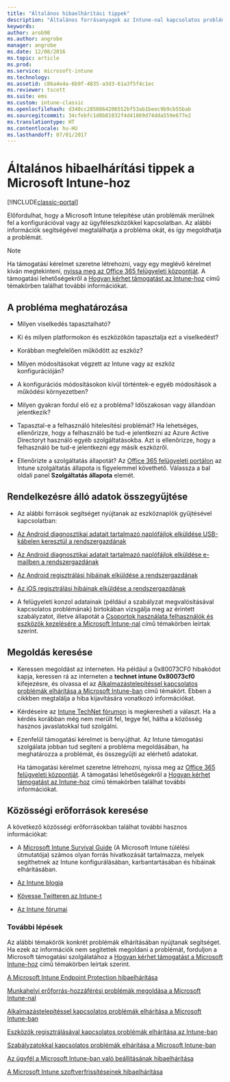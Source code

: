 ```yaml
---
title: "Általános hibaelhárítási tippek"
description: "Általános forrásanyagok az Intune-nal kapcsolatos problémák megoldásához."
keywords: 
author: arob98
ms.author: angrobe
manager: angrobe
ms.date: 12/08/2016
ms.topic: article
ms.prod: 
ms.service: microsoft-intune
ms.technology: 
ms.assetid: c86a4e4a-6b9f-4835-a3d3-61a3f5f4c1ec
ms.reviewer: tscott
ms.suite: ems
ms.custom: intune-classic
ms.openlocfilehash: d348cc2850864206552bf53ab1beec9b9cb55bab
ms.sourcegitcommit: 34cfebfc1d8b81032f4d41869d74dda559e677e2
ms.translationtype: HT
ms.contentlocale: hu-HU
ms.lasthandoff: 07/01/2017
---
```

# <a name="general-troubleshooting-tips-for-microsoft-intune"></a>Általános hibaelhárítási tippek a Microsoft Intune-hoz

[!INCLUDE[classic-portal](../includes/classic-portal.md)]

Előfordulhat, hogy a Microsoft Intune telepítése után problémák merülnek fel a konfigurációval vagy az ügyféleszközökkel kapcsolatban. Az alábbi információk segítségével megtalálhatja a probléma okát, és így megoldhatja a problémát.

> [!NOTE]
> Ha támogatási kérelmet szeretne létrehozni, vagy egy meglévő kérelmet kíván megtekinteni, [nyissa meg az Office 365 felügyeleti központját](https://portal.office.com/admin/default.aspx). A támogatási lehetőségekről a [Hogyan kérhet támogatást az Intune-hoz](how-to-get-support-for-microsoft-intune.md) című témakörben találhat további információkat.

## <a name="define-the-problem"></a>A probléma meghatározása

-   Milyen viselkedés tapasztalható?

-   Ki és milyen platformokon és eszközökön tapasztalja ezt a viselkedést?

-   Korábban megfelelően működött az eszköz?

-   Milyen módosításokat végzett az Intune vagy az eszköz konfigurációján?

-   A konfigurációs módosításokon kívül történtek-e egyéb módosítások a működési környezetben?

-   Milyen gyakran fordul elő ez a probléma? Időszakosan vagy állandóan jelentkezik?

-   Tapasztal-e a felhasználó hitelesítési problémát? Ha lehetséges, ellenőrizze, hogy a felhasználó be tud-e jelentkezni az Azure Active Directoryt használó egyéb szolgáltatásokba. Azt is ellenőrizze, hogy a felhasználó be tud-e jelentkezni egy másik eszközről.

-   Ellenőrizte a szolgáltatás állapotát? Az [Office 365 felügyeleti portálon](https://portal.office.com/Admin/Default.aspx) az Intune szolgáltatás állapota is figyelemmel követhető. Válassza a bal oldali panel **Szolgáltatás állapota** elemét.

## <a name="collect-available-data"></a>Rendelkezésre álló adatok összegyűjtése

-   Az alábbi források segítséget nyújtanak az eszköznaplók gyűjtésével kapcsolatban:
  - [Az Android diagnosztikai adatait tartalmazó naplófájlok elküldése USB-kábelen keresztül a rendszergazdának](/intune-user-help/send-diagnostic-data-logs-to-your-it-administrator-using-a-usb-cable-android)
  - [Az Android diagnosztikai adatait tartalmazó naplófájlok elküldése e-mailben a rendszergazdának](/intune-user-help/send-diagnostic-data-logs-to-your-it-administrator-using-email-android)
  - [Az Android regisztrálási hibáinak elküldése a rendszergazdának](/intune-user-help/send-enrollment-errors-to-your-it-administrator-android)
  - [Az iOS regisztrálási hibáinak elküldése a rendszergazdának](/intune-user-help/send-errors-to-your-it-admin-ios)

-   A felügyeleti konzol adatainak (például a szabályzat megvalósításával kapcsolatos problémának) birtokában vizsgálja meg az érintett szabályzatot, illetve állapotát a [Csoportok használata felhasználók és eszközök kezelésére a Microsoft Intune-nal](/intune-classic/deploy-use/use-groups-to-manage-users-and-devices-with-microsoft-intune) című témakörben leírtak szerint.

## <a name="research-the-solution"></a>Megoldás keresése

-   Keressen megoldást az interneten. Ha például a 0x80073CF0 hibakódot kapja, keressen rá az interneten a **technet intune 0x80073cf0** kifejezésre, és olvassa el az [Alkalmazástelepítéssel kapcsolatos problémák elhárítása a Microsoft Intune-ban](troubleshoot-app-deployment-problems-in-microsoft-intune.md) című témakört. Ebben a cikkben megtalálja a hiba kijavítására vonatkozó információkat.

-   Kérdéseire az [Intune TechNet fórumon](https://social.technet.microsoft.com/Forums/en-US/home?forum=microsoftintuneprod) is megkeresheti a választ.  Ha a kérdés korábban még nem merült fel, tegye fel, hátha a közösség hasznos javaslatokkal tud szolgálni.

-   Ezenfelül támogatási kérelmet is benyújthat. Az Intune támogatási szolgálata jobban tud segíteni a probléma megoldásában, ha meghatározza a problémát, és összegyűjti az elérhető adatokat.

    Ha támogatási kérelmet szeretne létrehozni, nyissa meg az [Office 365 felügyeleti központját](https://portal.office.com/admin/default.aspx). A támogatási lehetőségekről a [Hogyan kérhet támogatást az Intune-hoz](how-to-get-support-for-microsoft-intune.md) című témakörben találhat további információkat.

## <a name="find-community-resources"></a>Közösségi erőforrások keresése
A következő közösségi erőforrásokban találhat további hasznos információkat:

-   A [Microsoft Intune Survival Guide](http://social.technet.microsoft.com/wiki/contents/articles/23431.microsoft-intune-survival-guide.aspx) (A Microsoft Intune túlélési útmutatója) számos olyan forrás hivatkozását tartalmazza, melyek segíthetnek az Intune konfigurálásában, karbantartásában és hibáinak elhárításában.

-   [Az Intune blogja](http://blogs.technet.com/b/windowsintune/)

-   [Kövesse Twitteren az Intune-t](https://twitter.com/MSIntune)

-   [Az Intune fórumai](https://social.technet.microsoft.com/Forums/home?category=microsoftintune&filter=alltypes&sort=lastpostdesc)

### <a name="next-steps"></a>További lépések
Az alábbi témakörök konkrét problémák elhárításában nyújtanak segítséget. Ha ezek az információk nem segítettek megoldani a problémát, forduljon a Microsoft támogatási szolgálatához a [Hogyan kérhet támogatást a Microsoft Intune-hoz](how-to-get-support-for-microsoft-intune.md) című témakörben leírtak szerint.

[A Microsoft Intune Endpoint Protection hibaelhárítása](troubleshoot-endpoint-protection-in-microsoft-intune.md)

[Munkahelyi erőforrás-hozzáférési problémák megoldása a Microsoft Intune-nal](troubleshoot-company-resource-access-problems-with-microsoft-intune.md)

[Alkalmazástelepítéssel kapcsolatos problémák elhárítása a Microsoft Intune-ban](troubleshoot-app-deployment-problems-in-microsoft-intune.md)

[Eszközök regisztrálásával kapcsolatos problémák elhárítása az Intune-ban](troubleshoot-device-enrollment-in-intune.md)

[Szabályzatokkal kapcsolatos problémák elhárítása a Microsoft Intune-ban](troubleshoot-policies-in-microsoft-intune.md)

[Az ügyfél a Microsoft Intune-ban való beállításának hibaelhárítása](troubleshoot-client-setup-in-microsoft-intune.md)

[A Microsoft Intune szoftverfrissítéseinek hibaelhárítása](troubleshoot-software-updates-in-microsoft-intune.md)
